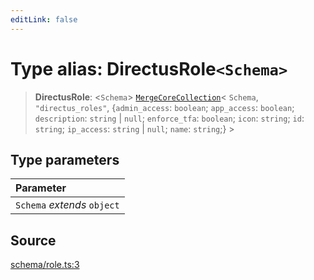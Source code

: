 ```yaml
---
editLink: false
---
```


# Type alias: DirectusRole`<Schema>`

> **DirectusRole**: \<`Schema`\> [`MergeCoreCollection`](../../types-1/type-aliases/type-alias.MergeCoreCollection.md)\<
> `Schema`, `"directus_roles"`, \{`admin_access`: `boolean`; `app_access`: `boolean`; `description`: `string` \| `null`;
> `enforce_tfa`: `boolean`; `icon`: `string`; `id`: `string`; `ip_access`: `string` \| `null`; `name`: `string`;} \>

## Type parameters

| Parameter                   |
| :-------------------------- |
| `Schema` _extends_ `object` |

## Source

[schema/role.ts:3](https://github.com/directus/directus/blob/7789a6c53/sdk/src/schema/role.ts#L3)
